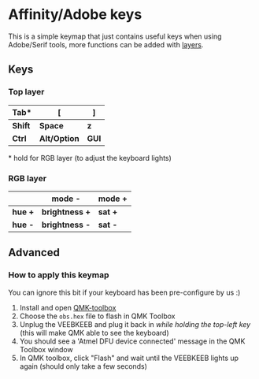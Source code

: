 # Affinity/Adobe keys

This is a simple keymap that just contains useful keys when using Adobe/Serif tools, more functions can be added with [layers](https://thomasbaart.nl/2018/12/06/qmk-basics-how-to-add-a-layer-to-your-keymap/).
## Keys

### Top layer

|   Tab*  |   [  |   ]  |
|------|------|------|
|   **Shift**  |   **Space** |   **z**  |
|   **Ctrl**  |   **Alt/Option**  |   **GUI**  |


  \* hold for RGB layer (to adjust the keyboard lights)

### RGB layer

|  | **mode -**  | mode + |
|------|------|------|
| **hue +**  | **brightness +**| **sat +**  |
| **hue -**  | **brightness -**  | **sat -**  |


  
## Advanced

### How to apply this keymap
  
You can ignore this bit if your keyboard has been pre-configure by us :)

  1) Install and open [QMK-toolbox](https://github.com/qmk/qmk_toolbox/releases)
  2) Choose the `obs.hex` file to flash in QMK Toolbox
  3) Unplug the VEEBKEEB and plug it back in *while holding the top-left key* (this will make QMK able to see the keyboard)
  4) You should see a 'Atmel DFU device connected' message in the QMK Toolbox window
  5) In QMK toolbox, click "Flash" and wait until the VEEBKEEB lights up again (should only take a few seconds)
